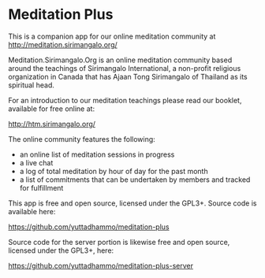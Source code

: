 Meditation Plus
===============

This is a companion app for our online meditation community at http://meditation.sirimangalo.org/

Meditation.Sirimangalo.Org is an online meditation community based around the teachings of Sirimangalo International, a non-profit religious organization in Canada that has Ajaan Tong Sirimangalo of Thailand as its spiritual head. 

For an introduction to our meditation teachings please read our booklet, available for free online at:

http://htm.sirimangalo.org/

The online community features the following:

* an online list of meditation sessions in progress
* a live chat
* a log of total meditation by hour of day for the past month
* a list of commitments that can be undertaken by members and tracked for fulfillment

This app is free and open source, licensed under the GPL3+. Source code is available here:

https://github.com/yuttadhammo/meditation-plus

Source code for the server portion is likewise free and open source, licensed under the GPL3+, here:

https://github.com/yuttadhammo/meditation-plus-server
